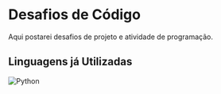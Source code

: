 # Desafios de Código
Aqui postarei desafios de projeto e atividade de programação.

## Linguagens já Utilizadas

![Python](https://img.shields.io/badge/Python-000?style=for-the-badge&logo=python)
